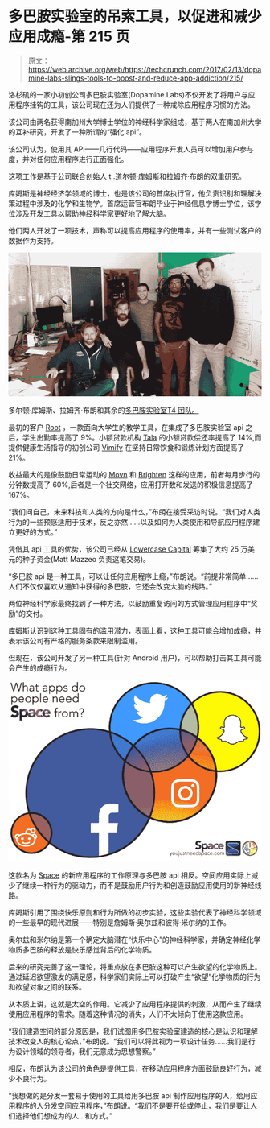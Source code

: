 # 多巴胺实验室的吊索工具，以促进和减少应用成瘾-第 215 页 

> 原文：<https://web.archive.org/web/https://techcrunch.com/2017/02/13/dopamine-labs-slings-tools-to-boost-and-reduce-app-addiction/215/>

洛杉矶的一家小初创公司多巴胺实验室(Dopamine Labs)不仅开发了将用户与应用程序挂钩的工具，该公司现在还为人们提供了一种戒除应用程序习惯的方法。

该公司由两名获得南加州大学博士学位的神经科学家组成，基于两人在南加州大学的互补研究，开发了一种所谓的“强化 api”。

该公司认为，使用其 API——几行代码——应用程序开发人员可以增加用户参与度，并对任何应用程序进行正面强化。

这项工作是基于公司联合创始人 t .道尔顿·库姆斯和拉姆齐·布朗的双重研究。

库姆斯是神经经济学领域的博士，也是该公司的首席执行官，他负责识别和理解决策过程中涉及的化学和生物学。首席运营官布朗毕业于神经信息学博士学位，该学位涉及开发工具以帮助神经科学家更好地了解大脑。

他们两人开发了一项技术，声称可以提高应用程序的使用率，并有一些测试客户的数据作为支持。

![Dalton Combs, Ramsay Brown and the rest of the Dopamine Labs team.](img/eee42365a97e07d16a8fb9fa9fd325fa.png)

多尔顿·库姆斯、拉姆齐·布朗和其余的[多巴胺实验室T4 团队。](https://web.archive.org/web/20190617181140/https://crunchbase.com/organization/dopaminelabs)

最初的客户 [Root](https://web.archive.org/web/20190617181140/http://rootlearn.com/) ，一款面向大学生的教学工具，在集成了多巴胺实验室 api 之后，学生出勤率提高了 9%。小额贷款机构 [Tala](https://web.archive.org/web/20190617181140/http://tala.co/) 的小额贷款偿还率提高了 14%,而提供健康生活指导的初创公司 [Vimify](https://web.archive.org/web/20190617181140/https://www.vimify.com/) 在坚持日常饮食和锻炼计划方面提高了 21%。

收益最大的是像鼓励日常运动的 [Movn](https://web.archive.org/web/20190617181140/https://www.movinganalytics.com/index-exp2.html?utm_expid=125894732-4.DNuyHu8-R4qoYND4G_FOaQ.2) 和 [Brighten](https://web.archive.org/web/20190617181140/http://brighten.in/) 这样的应用，前者每月步行的分钟数提高了 60%,后者是一个社交网络，应用打开数和发送的积极信息提高了 167%。

“我们问自己，未来科技和人类的方向是什么，”布朗在接受采访时说。“我们对人类行为的一些预感适用于技术，反之亦然……以及如何为人类使用和导航应用程序建立更好的方式。”

凭借其 api 工具的优势，该公司已经从 [Lowercase Capital](https://web.archive.org/web/20190617181140/https://lowercasecapital.com/) 筹集了大约 25 万美元的种子资金(Matt Mazzeo 负责这笔交易)。

“多巴胺 api 是一种工具，可以让任何应用程序上瘾，”布朗说。“前提非常简单……人们不仅仅喜欢从通知中获得的多巴胺，它还会改变大脑的线路。”

两位神经科学家最终找到了一种方法，以鼓励重复访问的方式管理应用程序中“奖励”的交付。

库姆斯认识到这种工具固有的滥用潜力，表面上看，这种工具可能会增加成瘾，并表示该公司有严格的服务条款来限制滥用。

但现在，该公司开发了另一种工具(针对 Android 用户)，可以帮助打击其工具可能会产生的成瘾行为。

![recovery-venn-mk1](img/e7aac1d5689f4a8b4a078443c4adda5a.png)

这款名为 [Space](https://web.archive.org/web/20190617181140/http://youjustneedspace.com/) 的新应用程序的工作原理与多巴胺 api 相反。空间应用实际上减少了继续一种行为的驱动力，而不是鼓励用户行为和创造鼓励应用使用的新神经线路。

库姆斯引用了围绕快乐原则和行为所做的初步实验，这些实验代表了神经科学领域的一些最早的现代进展——特别是詹姆斯·奥尔兹和彼得·米尔纳的工作。

奥尔兹和米尔纳是第一个确定大脑潜在“快乐中心”的神经科学家，并确定神经化学物质多巴胺的释放是快乐感觉背后的化学物质。

后来的研究完善了这一理论，将重点放在多巴胺这种可以产生欲望的化学物质上。通过延迟欲望激发的满足感，科学家们实际上可以打破产生“欲望”化学物质的行为和欲望对象之间的联系。

从本质上讲，这就是太空的作用。它减少了应用程序提供的刺激，从而产生了继续使用应用程序的需求。随着这种情况的消失，人们不太倾向于使用这款应用。

“我们建造空间的部分原因是，我们试图用多巴胺实验室建造的核心是认识和理解技术改变人的核心论点，”布朗说。“我们可以将此视为一项设计任务……我们是行为设计领域的领导者，我们无意成为思想警察。”

相反，布朗认为该公司的角色是提供工具，在移动应用程序方面鼓励良好行为，减少不良行为。

“我想做的是分发一套易于使用的工具给用多巴胺 api 制作应用程序的人，给用应用程序的人分发空间应用程序，”布朗说。“我们不是要开始或停止，我们是要让人们选择他们想成为的人…和方式。”